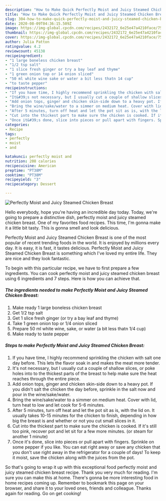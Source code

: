 ```yaml
---
description: "How to Make Quick Perfectly Moist and Juicy Steamed Chicken Breast"
title: "How to Make Quick Perfectly Moist and Juicy Steamed Chicken Breast"
slug: 304-how-to-make-quick-perfectly-moist-and-juicy-steamed-chicken-breast
date: 2020-08-09T04:36:15.509Z
image: https://img-global.cpcdn.com/recipes/2432172_6e25e47a4210face/751x532cq70/perfectly-moist-and-juicy-steamed-chicken-breast-recipe-main-photo.jpg
thumbnail: https://img-global.cpcdn.com/recipes/2432172_6e25e47a4210face/751x532cq70/perfectly-moist-and-juicy-steamed-chicken-breast-recipe-main-photo.jpg
cover: https://img-global.cpcdn.com/recipes/2432172_6e25e47a4210face/751x532cq70/perfectly-moist-and-juicy-steamed-chicken-breast-recipe-main-photo.jpg
author: Julia Patton
ratingvalue: 4.2
reviewcount: 45138
recipeingredient:
- "1 large boneless chicken breast"
- "1/2 tsp salt"
- "1 slice fresh ginger or try a bay leaf and thyme"
- "1 green onion top or 14 onion sliced"
- "50 ml white wine sake or water a bit less thatn 14 cup"
- "to taste pepper"
recipeinstructions:
- "If you have time, I highly recommend sprinkling the chicken with salt one day before. This lets the flavor soak in and makes the meat more tender."
- "It&#39;s not necessary, but I usually cut a couple of shallow slices, or poke holes into to the thickest parts of the breast to help make sure the heat reaches through the entire piece."
- "Add onion tops, ginger and chicken skin-side down to a heavy pot. If you didn&#39;t salt the chicken the day before, sprinkle in the salt now and pour in the wine/sake/water."
- "Bring the wine/sake/water to a simmer on medium heat. Cover with lid, turn heat to low and let cook for 5-6 minutes."
- "After 5 minutes, turn off heat and let the pot sit as is, with the lid on. It usually takes 10-15 minutes for the chicken to finish, depending in how big the breast is and whether or not you cut small slices in it."
- "Cut into the thickest part to make sure the chicken is cooked. If it&#39;s still too pink, recover pot and let sit for a few more minutes. (or steam for another 1 minute)"
- "Once it&#39;s done, slice into pieces or pull apart with fingers. Sprinkle on some pepper if you like. You can eat right away or save any chicken that you don&#39;t use right away in the refrigerator for a couple of days! To keep it moist, save the chicken along with the juices from the pot."
categories:
- Recipe
tags:
- perfectly
- moist
- and

katakunci: perfectly moist and 
nutrition: 208 calories
recipecuisine: American
preptime: "PT38M"
cooktime: "PT38M"
recipeyield: "3"
recipecategory: Dessert

---
```



![Perfectly Moist and Juicy Steamed Chicken Breast](https://img-global.cpcdn.com/recipes/2432172_6e25e47a4210face/751x532cq70/perfectly-moist-and-juicy-steamed-chicken-breast-recipe-main-photo.jpg)

Hello everybody, hope you're having an incredible day today. Today, we're going to prepare a distinctive dish, perfectly moist and juicy steamed chicken breast. One of my favorites food recipes. This time, I'm gonna make it a little bit tasty. This is gonna smell and look delicious.

Perfectly Moist and Juicy Steamed Chicken Breast is one of the most popular of recent trending foods in the world. It is enjoyed by millions every day. It is easy, it is fast, it tastes delicious. Perfectly Moist and Juicy Steamed Chicken Breast is something which I've loved my entire life. They are nice and they look fantastic.




To begin with this particular recipe, we have to first prepare a few ingredients. You can cook perfectly moist and juicy steamed chicken breast using 6 ingredients and 7 steps. Here is how you can achieve that.

<!--inarticleads1-->

##### The ingredients needed to make Perfectly Moist and Juicy Steamed Chicken Breast:

1. Make ready 1 large boneless chicken breast
1. Get 1/2 tsp salt
1. Get 1 slice fresh ginger (or try a bay leaf and thyme)
1. Take 1 green onion top or 1/4 onion sliced
1. Prepare 50 ml white wine, sake, or water (a bit less thatn 1/4 cup)
1. Make ready to taste pepper




<!--inarticleads2-->

##### Steps to make Perfectly Moist and Juicy Steamed Chicken Breast:

1. If you have time, I highly recommend sprinkling the chicken with salt one day before. This lets the flavor soak in and makes the meat more tender.
1. It&#39;s not necessary, but I usually cut a couple of shallow slices, or poke holes into to the thickest parts of the breast to help make sure the heat reaches through the entire piece.
1. Add onion tops, ginger and chicken skin-side down to a heavy pot. If you didn&#39;t salt the chicken the day before, sprinkle in the salt now and pour in the wine/sake/water.
1. Bring the wine/sake/water to a simmer on medium heat. Cover with lid, turn heat to low and let cook for 5-6 minutes.
1. After 5 minutes, turn off heat and let the pot sit as is, with the lid on. It usually takes 10-15 minutes for the chicken to finish, depending in how big the breast is and whether or not you cut small slices in it.
1. Cut into the thickest part to make sure the chicken is cooked. If it&#39;s still too pink, recover pot and let sit for a few more minutes. (or steam for another 1 minute)
1. Once it&#39;s done, slice into pieces or pull apart with fingers. Sprinkle on some pepper if you like. You can eat right away or save any chicken that you don&#39;t use right away in the refrigerator for a couple of days! To keep it moist, save the chicken along with the juices from the pot.




So that's going to wrap it up with this exceptional food perfectly moist and juicy steamed chicken breast recipe. Thank you very much for reading. I'm sure you can make this at home. There's gonna be more interesting food in home recipes coming up. Remember to bookmark this page on your browser, and share it to your loved ones, friends and colleague. Thanks again for reading. Go on get cooking!
